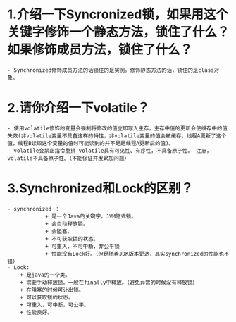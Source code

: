 # 1.介绍一下Syncronized锁，如果用这个关键字修饰一个静态方法，锁住了什么？如果修饰成员方法，锁住了什么？ 
    - Synchronized修饰成员方法的话锁住的是实例。修饰静态方法的话，锁住的是class对象。

# 2.请你介绍一下volatile？

    - 使用volatile修饰的变量会强制将修改的值立即写入主存，主存中值的更新会使缓存中的值失效(非volatile变量不具备这样的特性，非volatile变量的值会被缓存，线程A更新了这个值，线程B读取这个变量的值时可能读到的并不是是线程A更新后的值)。
    - volatile会禁止指令重排 volatile具有可见性、有序性，不具备原子性。 注意，volatile不具备原子性。（不能保证并发累加问题）
    
# 3.Synchronized和Lock的区别？

    - synchronized ： 
                + 是一个Java的关键字，JVM隐式锁。
                + 会自动释放锁。
                + 会阻塞。
                + 不可获取锁的状态。
                + 可重入，不可中断，非公平锁
                + 性能没有Lock好。（但是随着JDK版本更迭，其实synchronized的性能也不错）
    - Lock:
        + 是java的一个类。
        + 需要手动释放锁。一般在finally中释放。（避免异常的时候没有释放锁）
        + 在阻塞的时候可让出锁。
        + 可以获取锁的状态。
        + 可重入，可中断，可公平。
        + 性能良好。
